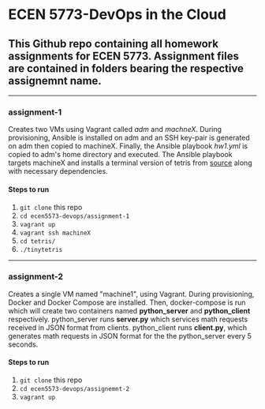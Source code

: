 # ECEN 5773-DevOps in the Cloud
## This Github repo containing all homework assignments for ECEN 5773. Assignment files are contained in folders bearing the respective assignemnt name.
  
---
### assignment-1
Creates two VMs using Vagrant called *adm* and *machneX*. During provisioning, Ansible is installed on adm and an SSH key-pair is generated on adm then copied to machineX. Finally, the Ansible playbook *hw1.yml* is copied to adm's home directory and executed. The Ansible playbook targets machineX and installs a terminal version of tetris from [source](https://github.com/taylorconor/tinytetris.git) along with necessary dependencies.

#### Steps to run
1. `git clone` this repo
2. `cd ecen5573-devops/assignment-1`
3. `vagrant up`
4. `vagrant ssh machineX`
5. `cd tetris/`
6. `./tinytetris`
---
### assignment-2
Creates a single VM named "machine1", using Vagrant. During provisioning, Docker and Docker Compose are installed. Then, docker-compose is run which will create two containers named **python_server** and **python_client** respectively. python_server runs **server.py** which services math requests received in JSON format from clients. python_client runs **client.py**, which generates math requests in JSON format for the the python_server every 5 seconds.

#### Steps to run
1. `git clone` this repo
2. `cd ecen5573-devops/assignemnt-2`
3. `vagrant up`

